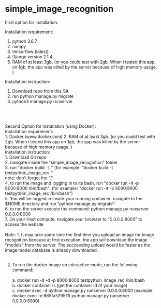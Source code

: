 # simple_image_recognition

First option for installation:

Installation requirement:

1. python 3.6.7
2. numpy
3. tensorflow (latest)
4. Django version 2.1.4
5. RAM of at least 3gb. (or you could test with 2gb. When i tested this app on 1gb, the app was killed by the server because of high memory usage. )

Installation instruction:

1. Download repo from this Git.
2. run python manage.py migrate
3. python3 manage.py runserver

<br /> 
<br /> <br /> 
Second Option for installation (using Docker):
<br /> 
Installation requirement:
<br /> 
1. Docker (www.docker.com)
2. RAM of at least 3gb. (or you could test with 2gb. When i tested this app on 1gb, the app was killed by the server because of high memory usage. )
<br /> 
Installation instruction:
<br /> 
1. Download Git repo<br /> 
2. navigate inside the "simple_image_recognition" folder<br /> 
3. run "docker build -t <name of image> ."  (for example:  "docker build -t testpython_image_rec ."  <br /> 
	note: don't forget the "."<br /> 
4. to run the image and logging in to its bash, run "docker run -it -p 8000:8000 <name of image> /bin/bash".  (for example: "docker run -it -p 8000:8000 testpython_image_rec /bin/bash") <br /> 
5.  You will be logged in inside your running container.  navigate to the $HOME directory and run "python manage.py migrate".<br /> 
6.  to run the server execute the command: python manage.py runserver 0.0.0.0:8000<br /> 
7.  On your Host compute, navigate your browser to "0.0.0.0:8000" to access the website<br /> 
<br /> 
Note:
1. It may take some time the first time you upload an image for image recognition because at first execution, the app will download the image "models" from the server.  The succeeding upload would be faster as the image model database is already downloaded.
<br /> <br /> 


2. To run the docker image on interactive mode, run the following command:<br /> 
	<br /> a. docker run -it -d -p 8000:8000 testpython_image_rec /bin/bash
	<br /> b.  docker container ls   (get the container id of your image)
 	<br /> c. docker exec -d  <container id> python manage.py runserver 0.0.0.0:8000   (example: docker exec -d  665fa5295f1f python manage.py runserver 0.0.0.0:8000)
	
